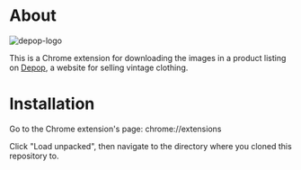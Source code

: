 # About

![depop-logo](https://upload.wikimedia.org/wikipedia/commons/f/fb/Depop_logo.svg)

This is a Chrome extension for downloading the images in a product listing on [Depop](https://www.depop.com/), a website for selling vintage clothing.

# Installation

Go to the Chrome extension's page: chrome://extensions

Click "Load unpacked", then navigate to the directory where you cloned this repository to.